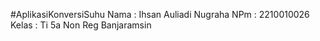 #AplikasiKonversiSuhu
Nama  : Ihsan Auliadi Nugraha
NPm   : 2210010026
Kelas : Ti 5a Non Reg Banjaramsin
